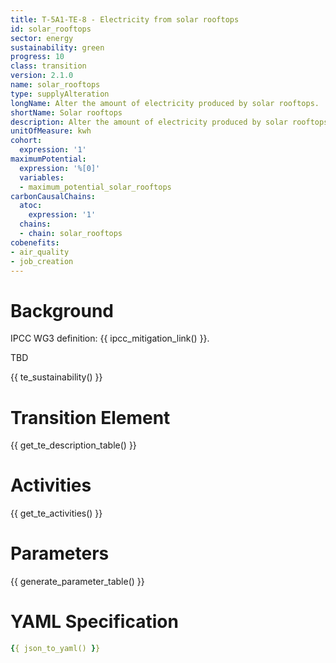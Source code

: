 ```yaml
---
title: T-5A1-TE-8 - Electricity from solar rooftops
id: solar_rooftops
sector: energy
sustainability: green
progress: 10
class: transition
version: 2.1.0
name: solar_rooftops
type: supplyAlteration
longName: Alter the amount of electricity produced by solar rooftops.
shortName: Solar rooftops
description: Alter the amount of electricity produced by solar rooftops
unitOfMeasure: kwh
cohort:
  expression: '1'
maximumPotential:
  expression: '%[0]'
  variables:
  - maximum_potential_solar_rooftops
carbonCausalChains:
  atoc:
    expression: '1'
  chains:
  - chain: solar_rooftops
cobenefits:
- air_quality
- job_creation
---
```

# Background

IPCC WG3 definition: {{ ipcc_mitigation_link() }}.

TBD



{{ te_sustainability() }}

# Transition Element

{{ get_te_description_table() }}




# Activities

{{ get_te_activities() }}


# Parameters

{{ generate_parameter_table() }}


# YAML Specification

```yaml
{{ json_to_yaml() }}
```
